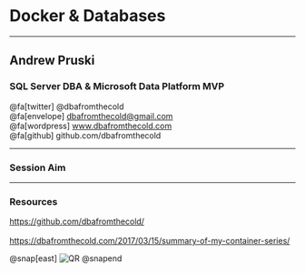 # Docker & Databases

---

## Andrew Pruski

### SQL Server DBA & Microsoft Data Platform MVP

@fa[twitter] @dbafromthecold <br>
@fa[envelope] dbafromthecold@gmail.com <br>
@fa[wordpress] www.dbafromthecold.com <br>
@fa[github] github.com/dbafromthecold

---

### Session Aim

---

### Resources

https://github.com/dbafromthecold/ <br>
<br>
https://dbafromthecold.com/2017/03/15/summary-of-my-container-series/ 

@snap[east]
![QR](assets/images/.png)
@snapend
